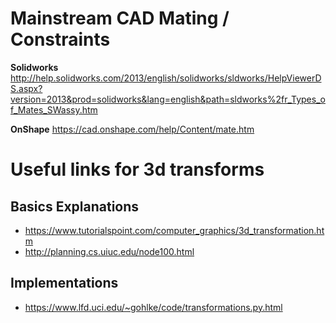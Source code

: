 
# Mainstream CAD Mating / Constraints

**Solidworks**
http://help.solidworks.com/2013/english/solidworks/sldworks/HelpViewerDS.aspx?version=2013&prod=solidworks&lang=english&path=sldworks%2fr_Types_of_Mates_SWassy.htm

**OnShape**
https://cad.onshape.com/help/Content/mate.htm

# Useful links for 3d transforms

## Basics Explanations

* https://www.tutorialspoint.com/computer_graphics/3d_transformation.htm
* http://planning.cs.uiuc.edu/node100.html

## Implementations

* https://www.lfd.uci.edu/~gohlke/code/transformations.py.html
